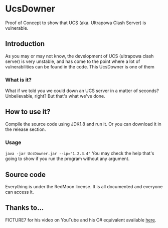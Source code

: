 # UcsDowner
Proof of Concept to show that UCS (aka. Ultrapowa Clash Server) is vulnerable.

## Introduction
As you may or may not know, the development of UCS (ultrapowa clash server) is very unstable, and has come to the point where a lot of vulnerabilities can be found in the code. This UcsDowner is one of them

### What is it?
What if we told you we could down an UCS server in a matter of seconds? Unbelievable, right? 
But that's what we've done.

## How to use it?
Compile the source code using JDK1.8 and run it. 
Or you can download it in the release section.

### Usage
`java -jar UcsDowner.jar --ip="1.2.3.4"`
You may check the help that's going to show if you run the program without any argument.

## Source code
Everything is under the RedMoon license. It is all documented and everyone can access it.

## Thanks to...
FICTURE7 for his video on YouTube and his C# equivalent available [here](https://github.com/FICTURE7/ucs-exploit).
